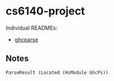 # cs6140-project

Individual READMEs:

* [ghcparse](ghcparse/README.md)

## Notes

`ParseResult (Located (HsModule GhcPs))`
